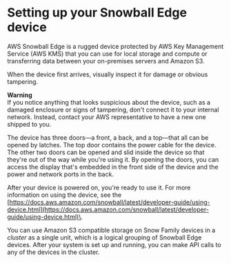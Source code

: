 # Setting up your Snowball Edge device<a name="s3-edge-snow-setup"></a>

AWS Snowball Edge is a rugged device protected by AWS Key Management Service \(AWS KMS\) that you can use for local storage and compute or transferring data between your on\-premises servers and Amazon S3\.

When the device first arrives, visually inspect it for damage or obvious tampering\.

**Warning**  
If you notice anything that looks suspicious about the device, such as a damaged enclosure or signs of tampering, don't connect it to your internal network\. Instead, contact your AWS representative to have a new one shipped to you\.

The device has three doors—a front, a back, and a top—that all can be opened by latches\. The top door contains the power cable for the device\. The other two doors can be opened and slid inside the device so that they're out of the way while you're using it\. By opening the doors, you can access the display that's embedded in the front side of the device and the power and network ports in the back\.

After your device is powered on, you're ready to use it\. For more information on using the device, see the [https://docs.aws.amazon.com/snowball/latest/developer-guide/using-device.html](https://docs.aws.amazon.com/snowball/latest/developer-guide/using-device.html)\.

You can use Amazon S3 compatible storage on Snow Family devices in a *cluster* as a single unit, which is a logical grouping of Snowball Edge devices\. After your system is set up and running, you can make API calls to any of the devices in the cluster\.
